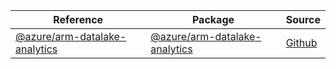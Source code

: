 | Reference | Package | Source |
|---|---|---|
|[@azure/arm-datalake-analytics](arm-datalake-analytics-readme)|[@azure/arm-datalake-analytics](https://www.npmjs.com/package/@azure/arm-datalake-analytics)|[Github](https://github.com/Azure/azure-sdk-for-js/blob/main/sdk/datalake-analytics/arm-datalake-analytics)|
